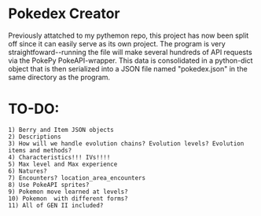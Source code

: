 # Pokedex Creator

Previously attatched to my pythemon repo, this project has now been split off since it can easily serve as its own project. The program is very straightfoward--running the file will make several hundreds of API requests via the PokePy PokeAPI-wrapper. This data is consolidated in a python-dict object that is then serialized into a JSON file named "pokedex.json" in the same directory as the program.

# TO-DO:
    1) Berry and Item JSON objects
    2) Descriptions
    3) How will we handle evolution chains? Evolution levels? Evolution items and methods?
    4) Characteristics!!! IVs!!!!
    5) Max level and Max experience
    6) Natures?
    7) Encounters? location_area_encounters
    8) Use PokeAPI sprites?
    9) Pokemon move learned at levels?
    10) Pokemon  with different forms?
    11) All of GEN II included?


